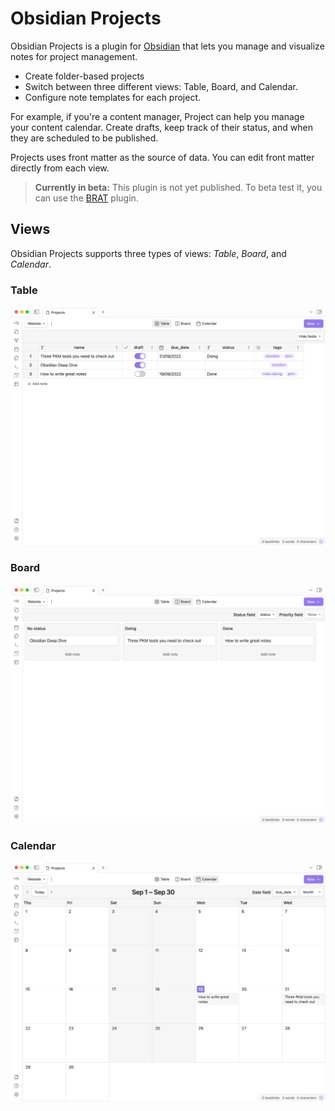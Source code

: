 # Obsidian Projects

Obsidian Projects is a plugin for [Obsidian](https://obsidian.md) that lets you manage and visualize notes for project management.

- Create folder-based projects
- Switch between three different views: Table, Board, and Calendar.
- Configure note templates for each project.

For example, if you're a content manager, Project can help you manage your content calendar. Create drafts, keep track of their status, and when they are scheduled to be published.

Projects uses front matter as the source of data. You can edit front matter directly from each view.

> **Currently in beta:** This plugin is not yet published. To beta test it, you can use the [BRAT](https://github.com/TfTHacker/obsidian42-brat) plugin.

## Views

Obsidian Projects supports three types of views: _Table_, _Board_, and _Calendar_.

### Table

![Table](assets/table.png)

### Board

![Board](assets/board.png)

### Calendar

![Calendar](assets/calendar.png)
